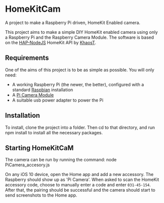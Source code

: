 # HomeKitCam
A project to make a Raspberry Pi driven, HomeKit Enabled camera.

This project aims to make a simple DIY HomeKit enabled camera using only a Raspberry Pi and the Raspberry Camera Module. The software is based on the [HAP-NodeJS](https://github.com/KhaosT/HAP-NodeJS) HomeKit API by [KhaosT](https://github.com/KhaosT).

## Requirements
One of the aims of this project is to be as simple as possible. You will only need:

- A working Raspberry Pi (the newer, the better), configured with a standard [Raspbian](https://www.raspberrypi.org/downloads/raspbian/) installation
- A [Pi Camera Module](https://www.raspberrypi.org/products/camera-module-v2/)
- A suitable usb power adapter to power the Pi

## Installation
To install, clone the project into a folder. Then cd to that directory, and run npm install to install all the necessary packages.

## Starting HomeKitCaM
The camera can be run by running the command: node PiCamera_accesory.js 

On any iOS 10 device, open the Home app and add a new accessory. The Raspberry should show up as 'Pi Camera'. When asked to scan the HomeKit accessory code, choose to manually enter a code and enter `031-45-154`. After that, the pairing should be successful and the camera should start to send screenshots to the Home app.

